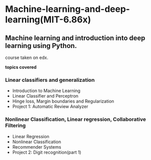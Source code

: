 # Machine-learning-and-deep-learning(MIT-6.86x)
<h2>Machine learning and introduction into deep learning using Python.</h2>
<p>course taken on edx.</p>
<b>topics covered</b>
<h3>Linear classifiers and generalization
</h3>

<ul>
  <li>Introduction to Machine Learning</li>
  <li>Linear Classifier and Perceptron</li>
  <li>Hinge loss, Margin boundaries and Regularization</li>
  <li>Project 1: Automatic Review Analyzer</li>
</ul>  


<h3>Nonlinear Classification, Linear regression, Collaborative Filtering
</h3>

<ul>
  <li>Linear Regression</li>
  <li>Nonlinear Classification</li>
  <li>Recommender Systems</li>
  <li>Project 2: Digit recognition(part 1)</li>
</ul>
